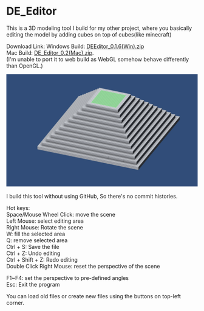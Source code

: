 # DE_Editor
This is a 3D modeling tool I build for my other project,
where you basically editing the model by adding cubes on top of cubes(like minecraft)

Download Link:
Windows Build: [DEEditor_0.1.6(Win).zip](https://github.com/ShiyiDu/DE_Editor/raw/master/DEEditor_0.1.6(Win).zip)  
Mac Build: [DE_Editor_0.2(Mac).zip](https://github.com/ShiyiDu/DE_Editor/raw/master/DE_Editor_0.2(Mac).zip).  
(I'm unable to port it to web build as WebGL somehow behave differently than OpenGL.)  

![ScreenShot](https://github.com/ShiyiDu/DE_Editor/blob/master/ScreenShots/Screen_shot_1.png)

I build this tool without using GitHub,
So there's no commit histories.

Hot keys:  
Space/Mouse Wheel Click: move the scene  
Left Mouse: select editing area  
Right Mouse: Rotate the scene  
W: fill the selected area  
Q: remove selected area  
Ctrl + S: Save the file  
Ctrl + Z: Undo editing  
Ctrl + Shift + Z: Redo editing  
Double Click Right Mouse: reset the perspective of the scene  

F1~F4: set the perspective to pre-defined angles  
Esc: Exit the program

You can load old files or create new files using the buttons on top-left corner.  
